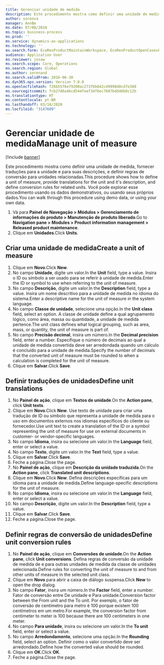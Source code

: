 ```yaml
---
title: Gerenciar unidade de medida
description: Este procedimento mostra como definir uma unidade de medida, fornecer traduções para a unidade e para suas descrições, e definir regras de conversão para unidades relacionadas.
author: sorenva
manager: AnnBe
ms.date: 07/08/2018
ms.topic: business-process
ms.prod: ''
ms.service: dynamics-ax-applications
ms.technology: ''
ms.search.form: EcoResProductMaintainWorkspace, EcoResProductOpenCasesFormPart, UnitOfMeasure, UnitOfMeasureReportingTranslation, UnitOfMeasureTranslation, UnitOfMeasureConversion, UnitOfMeasureConversionEditOrCreate, UnitOfMeasureLookup
audience: Application User
ms.reviewer: josaw
ms.search.scope: Core, Operations
ms.search.region: Global
ms.author: sorenand
ms.search.validFrom: 2016-06-30
ms.dyn365.ops.version: Version 7.0.0
ms.openlocfilehash: f26b55f6e79200ac273fbb642c49998d8cd7e388
ms.sourcegitcommit: fcb27d6a46cd544feef34f6ec7607bdd46b0c12b
ms.translationtype: HT
ms.contentlocale: pt-BR
ms.lasthandoff: 03/18/2020
ms.locfileid: "3147609"
---
```

# <a name="manage-unit-of-measure"></a><span data-ttu-id="67136-103">Gerenciar unidade de medida</span><span class="sxs-lookup"><span data-stu-id="67136-103">Manage unit of measure</span></span>

[!include [banner](../../includes/banner.md)]

<span data-ttu-id="67136-104">Este procedimento mostra como definir uma unidade de medida, fornecer traduções para a unidade e para suas descrições, e definir regras de conversão para unidades relacionadas.</span><span class="sxs-lookup"><span data-stu-id="67136-104">This procedure shows how to define a unit of measure, provide translations for the unit and it's description, and define conversion rules for related units.</span></span> <span data-ttu-id="67136-105">Você pode explorar esse procedimento usando os dados demonstrativos, ou usando seus próprios dados.</span><span class="sxs-lookup"><span data-stu-id="67136-105">You can walk through this procedure using demo data, or using your own data.</span></span>

1. <span data-ttu-id="67136-106">Vá para **Painel de Navegação > Módulos > Gerenciamento de informações do produto > Manutenção de produto liberado**.</span><span class="sxs-lookup"><span data-stu-id="67136-106">Go to **Navigation pane > Modules > Product information management > Released product maintenance**.</span></span>
2. <span data-ttu-id="67136-107">Clique em **Unidades**.</span><span class="sxs-lookup"><span data-stu-id="67136-107">Click **Units**.</span></span>

## <a name="create-a-unit-of-measure"></a><span data-ttu-id="67136-108">Criar uma unidade de medida</span><span class="sxs-lookup"><span data-stu-id="67136-108">Create a unit of measure</span></span>
1. <span data-ttu-id="67136-109">Clique em **Novo**.</span><span class="sxs-lookup"><span data-stu-id="67136-109">Click **New**.</span></span>
2. <span data-ttu-id="67136-110">No campo **Unidade**, digite um valor.</span><span class="sxs-lookup"><span data-stu-id="67136-110">In the **Unit** field, type a value.</span></span> <span data-ttu-id="67136-111">Insira o ID ou símbolo a ser usado para se referir à unidade de medida.</span><span class="sxs-lookup"><span data-stu-id="67136-111">Enter the ID or symbol to use when referring to the unit of measure.</span></span>  
3. <span data-ttu-id="67136-112">No campo **Descrição**, digite um valor.</span><span class="sxs-lookup"><span data-stu-id="67136-112">In the **Description** field, type a value.</span></span> <span data-ttu-id="67136-113">Insira um nome descritivo para a unidade de medida no idioma do sistema.</span><span class="sxs-lookup"><span data-stu-id="67136-113">Enter a descriptive name for the unit of measure in the system language.</span></span>  
4. <span data-ttu-id="67136-114">No campo **Classe de unidade**, selecione uma opção.</span><span class="sxs-lookup"><span data-stu-id="67136-114">In the **Unit class** field, select an option.</span></span> <span data-ttu-id="67136-115">A classe de unidade define a qual agrupamento lógico, como área, massa ou quantidade, a unidade de medida pertence.</span><span class="sxs-lookup"><span data-stu-id="67136-115">The unit class defines what logical grouping, such as area, mass, or quantity, the unit of measure is part of.</span></span>  
5. <span data-ttu-id="67136-116">No campo **Precisão decimal**, insira um número.</span><span class="sxs-lookup"><span data-stu-id="67136-116">In the **Decimal precision** field, enter a number.</span></span> <span data-ttu-id="67136-117">Especifique o número de decimais ao qual a unidade de medida convertida deve ser arredondada quando um cálculo é concluído para a unidade de medida.</span><span class="sxs-lookup"><span data-stu-id="67136-117">Specify the number of decimals that the converted unit of measure must be rounded to when a calculation is completed for the unit of measure.</span></span>  
6. <span data-ttu-id="67136-118">Clique em **Salvar**.</span><span class="sxs-lookup"><span data-stu-id="67136-118">Click **Save**.</span></span>

## <a name="define-unit-translations"></a><span data-ttu-id="67136-119">Definir traduções de unidades</span><span class="sxs-lookup"><span data-stu-id="67136-119">Define unit translations</span></span>
1. <span data-ttu-id="67136-120">No **Painel de ação**, clique em **Textos de unidade**.</span><span class="sxs-lookup"><span data-stu-id="67136-120">On the **Action pane**, click **Unit texts**.</span></span>
2. <span data-ttu-id="67136-121">Clique em **Novo**.</span><span class="sxs-lookup"><span data-stu-id="67136-121">Click **New**.</span></span> <span data-ttu-id="67136-122">Use texto de unidade para criar uma tradução de ID ou símbolo que representa a unidade de medida para o uso em documentos externos nos idiomas específicos do cliente ou fornecedor.</span><span class="sxs-lookup"><span data-stu-id="67136-122">Use unit text to create a translation of the ID or a symbol representing the unit of measure for use on external documents in customer- or vendor-specific languages.</span></span>  
3. <span data-ttu-id="67136-123">No campo **Idioma**, insira ou selecione um valor.</span><span class="sxs-lookup"><span data-stu-id="67136-123">In the **Language** field, enter or select a value.</span></span>
4. <span data-ttu-id="67136-124">No campo **Texto**, digite um valor.</span><span class="sxs-lookup"><span data-stu-id="67136-124">In the **Text** field, type a value.</span></span>
5. <span data-ttu-id="67136-125">Clique em **Salvar**.</span><span class="sxs-lookup"><span data-stu-id="67136-125">Click **Save**.</span></span>
6. <span data-ttu-id="67136-126">Feche a página.</span><span class="sxs-lookup"><span data-stu-id="67136-126">Close the page.</span></span>
7. <span data-ttu-id="67136-127">No **Painel de ação**, clique em **Descrição da unidade traduzida**.</span><span class="sxs-lookup"><span data-stu-id="67136-127">On the **Action pane**, click **Translated unit descriptions**.</span></span>
8. <span data-ttu-id="67136-128">Clique em **Novo**.</span><span class="sxs-lookup"><span data-stu-id="67136-128">Click **New**.</span></span> <span data-ttu-id="67136-129">Defina descrições específicas para um idioma para a unidade de medida.</span><span class="sxs-lookup"><span data-stu-id="67136-129">Define language-specific descriptions for the unit of measure.</span></span>  
9. <span data-ttu-id="67136-130">No campo **Idioma**, insira ou selecione um valor.</span><span class="sxs-lookup"><span data-stu-id="67136-130">In the **Language** field, enter or select a value.</span></span>
10. <span data-ttu-id="67136-131">No campo **Descrição**, digite um valor.</span><span class="sxs-lookup"><span data-stu-id="67136-131">In the **Description** field, type a value.</span></span>
11. <span data-ttu-id="67136-132">Clique em **Salvar**.</span><span class="sxs-lookup"><span data-stu-id="67136-132">Click **Save**.</span></span>
12. <span data-ttu-id="67136-133">Feche a página.</span><span class="sxs-lookup"><span data-stu-id="67136-133">Close the page.</span></span>

## <a name="define-unit-conversion-rules"></a><span data-ttu-id="67136-134">Definir regras de conversão de unidades</span><span class="sxs-lookup"><span data-stu-id="67136-134">Define unit conversion rules</span></span>
1. <span data-ttu-id="67136-135">No **Painel de ação**, clique em **Conversões de unidade**.</span><span class="sxs-lookup"><span data-stu-id="67136-135">On the **Action pane**, click **Unit conversions**.</span></span> <span data-ttu-id="67136-136">Defina regras de conversão da unidade de medida de e para outras unidades de medida da classe de unidades selecionada.</span><span class="sxs-lookup"><span data-stu-id="67136-136">Define rules for converting the unit of measure to and from other units of measure in the selected unit class.</span></span>  
2. <span data-ttu-id="67136-137">Clique em **Novo** para abrir a caixa de diálogo suspensa.</span><span class="sxs-lookup"><span data-stu-id="67136-137">Click **New** to open the drop dialog.</span></span>
3. <span data-ttu-id="67136-138">No campo **Fator**, insira um número.</span><span class="sxs-lookup"><span data-stu-id="67136-138">In the **Factor** field, enter a number.</span></span> <span data-ttu-id="67136-139">Fator de conversão entre De unidade e Para unidade.</span><span class="sxs-lookup"><span data-stu-id="67136-139">Conversion factor between the From unit and the To unit.</span></span> <span data-ttu-id="67136-140">Por exemplo, o fator de conversão de centímetro para metro é 100 porque existem 100 centímetros em um metro.</span><span class="sxs-lookup"><span data-stu-id="67136-140">For example, the conversion factor from centimeter to meter is 100 because there are 100 centimeters in one meter.</span></span>  
4. <span data-ttu-id="67136-141">No campo **Para unidade**, insira ou selecione um valor.</span><span class="sxs-lookup"><span data-stu-id="67136-141">In the **To unit** field, enter or select a value.</span></span>
5. <span data-ttu-id="67136-142">No campo **Arredondamento**, selecione uma opção.</span><span class="sxs-lookup"><span data-stu-id="67136-142">In the **Rounding** field, select an option.</span></span> <span data-ttu-id="67136-143">Definir como o valor convertido deve ser arredondado.</span><span class="sxs-lookup"><span data-stu-id="67136-143">Define how the converted value should be rounded.</span></span>  
6. <span data-ttu-id="67136-144">Clique em **OK**.</span><span class="sxs-lookup"><span data-stu-id="67136-144">Click **OK**.</span></span>
7. <span data-ttu-id="67136-145">Feche a página.</span><span class="sxs-lookup"><span data-stu-id="67136-145">Close the page.</span></span>

